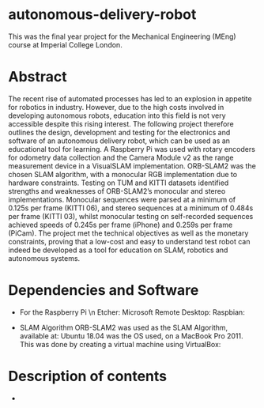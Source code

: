 # autonomous-delivery-robot

This was the final year project for the Mechanical Engineering (MEng) course at Imperial College London.

# Abstract

The recent rise of automated processes has led to an explosion in appetite for robotics in industry. However, due to the high costs involved in developing autonomous robots, education into this field is not very accessible despite this rising interest. The following project therefore outlines the design, development and testing for the electronics and software of an autonomous delivery robot, which can be used as an educational tool for learning. A Raspberry Pi was used with rotary encoders for odometry data collection and the Camera Module v2 as the range measurement device in a VisualSLAM implementation. ORB-SLAM2 was the chosen SLAM algorithm, with a monocular RGB implementation due to hardware constraints. Testing on TUM and KITTI datasets identified strengths and weaknesses of ORB-SLAM2’s monocular and stereo implementations. Monocular sequences were parsed at a minimum of 0.125s per frame (KITTI 06), and stereo sequences at a minimum of 0.484s per frame (KITTI 03), whilst monocular testing on self-recorded sequences achieved speeds of 0.245s per frame (iPhone) and 0.259s per frame (PiCam). The project met the technical objectives as well as the monetary constraints, proving that a low-cost and easy to understand test robot can indeed be developed as a tool for education on SLAM, robotics and autonomous systems.

# Dependencies and Software

* For the Raspberry Pi \n
  Etcher:
  Microsoft Remote Desktop:
  Raspbian:
  
* SLAM Algorithm
  ORB-SLAM2 was used as the SLAM Algorithm, available at:
  Ubuntu 18.04 was the OS used, on a MacBook Pro 2011. This was done by creating a virtual machine using VirtualBox:
  
# Description of contents

* 
